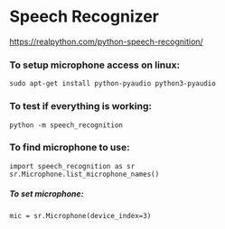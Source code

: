 # Speech Recognizer
https://realpython.com/python-speech-recognition/

### To setup microphone access on linux:
`sudo apt-get install python-pyaudio python3-pyaudio`

### To test if everything is working:
`python -m speech_recognition`

### To find microphone to use:
```
import speech_recognition as sr
sr.Microphone.list_microphone_names()
```
##### To set microphone:
`mic = sr.Microphone(device_index=3)`
